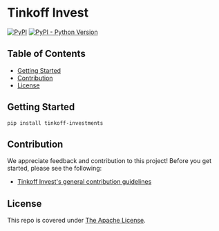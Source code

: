 # Tinkoff Invest

[![PyPI](https://img.shields.io/pypi/v/tinkoff-investments)](https://pypi.org/project/tinkoff-investments/)
[![PyPI - Python Version](https://img.shields.io/pypi/pyversions/tinkoff-investments)](https://www.python.org/downloads/)

## Table of Contents

- [Getting Started](#getting-started)
- [Contribution](#contribution)
- [License](#license)

## Getting Started

```
pip install tinkoff-investments
```

## Contribution

We appreciate feedback and contribution to this project! Before you get started, please see the following:

- [Tinkoff Invest's general contribution guidelines](CONTRIBUTING.md)

## License

This repo is covered under [The Apache License](LICENSE).
